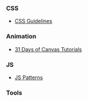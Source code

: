 ### CSS
- [CSS Guidelines](http://cssguidelin.es/)

### Animation
- [31 Days of Canvas Tutorials](http://creativejs.com/2011/08/31-days-of-canvas-tutorials/)

### JS
- [JS Patterns](http://shichuan.github.io/javascript-patterns/)

### Tools